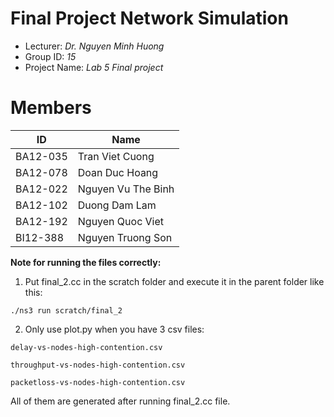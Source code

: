 Final Project Network Simulation
==============================
* Lecturer: *Dr. Nguyen Minh Huong*
* Group ID: *15*
* Project Name: *Lab 5 Final project*

Members
==============================
|ID|Name|
|-|-|
|BA12-035|Tran Viet Cuong|
|BA12-078|Doan Duc Hoang|
|BA12-022|Nguyen Vu The Binh|
|BA12-102|Duong Dam Lam|
|BA12-192|Nguyen Quoc Viet|
|BI12-388|Nguyen Truong Son|

**Note for running the files correctly:**
1. Put final_2.cc in the scratch folder and execute it in the parent folder like this:

```./ns3 run scratch/final_2```

2. Only use plot.py when you have 3 csv files:

``delay-vs-nodes-high-contention.csv``

``throughput-vs-nodes-high-contention.csv``

``packetloss-vs-nodes-high-contention.csv``

All of them are generated after running final_2.cc file.
